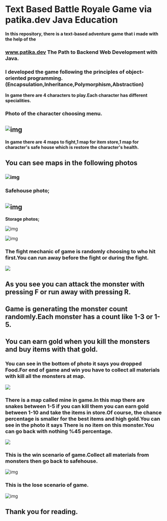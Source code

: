 # 		**Text  Based Battle Royale Game via patika.dev Java Education**



**In this repository, there is a text-based adventure game that i made with the help of the** 

### **www.patika.dev**    The Path to Backend Web Development with Java.

### I developed the game following the principles of object-oriented programming.(Encapsulation,Inheritance,Polymorphism,Abstraction)

**In game there are 4 characters to play.Each character has different specialities.**

### Photo of the character choosing menu.

## ![img](https://i.hizliresim.com/nofs1d4.jpg)   

**In game there are 4 maps to fight,1 map for item store,1 map for character's safe house which is restore the character's health.**

## **You can see maps in the following photos**

### ![img](https://i.hizliresim.com/7jabbxo.png)

### Safehouse photo;

## ![img](https://i.hizliresim.com/9nqe0cp.jpg)

**Storage photos;**



![img](https://i.hizliresim.com/m6ju0r5.jpg) 

![img](https://i.hizliresim.com/t4d9j64.jpg) 



### **The fight mechanic of game is randomly choosing to who hit first.You can run away before the fight or  during the fight.**

![](https://i.hizliresim.com/seeogdx.jpg) 



## As you see you can attack the monster with pressing F or run away with pressing R.

## Game is generating the monster count randomly.Each monster has a count like 1-3 or 1-5.

## You can earn gold when you kill the monsters and buy items with that gold.

### You can see in the bottom of photo it says you dropped Food.For end of game and win you have to collect all materials  with kill all the monsters at map.

![](https://i.hizliresim.com/dh49hui.jpg) 

### There is a map called mine in game.In this map there are snakes between 1-5 if you can kill them you can earn gold between 1-10 and  take the items in store.Of course, the chance percentage is smaller for the best items and high gold.You can see in the photo it says There is no item on this monster.You can go back with nothing %45 percentage.

![](https://i.hizliresim.com/4dvjowz.jpg)  

### This is the win scenario of game.Collect all materials from monsters then go back to safehouse.

![img](https://i.hizliresim.com/myna7in.jpg) 

### This is the lose scenario of game.

![img](https://i.hizliresim.com/gy0abgk.jpg) 

## Thank you for reading.